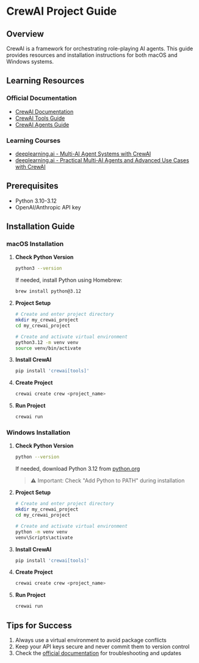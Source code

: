 # CrewAI Project Guide

## Overview
CrewAI is a framework for orchestrating role-playing AI agents. This guide provides resources and installation instructions for both macOS and Windows systems.

## Learning Resources

### Official Documentation
- [CrewAI Documentation](https://docs.crewai.com/)
- [CrewAI Tools Guide](https://docs.crewai.com/tools/)
- [CrewAI Agents Guide](https://docs.crewai.com/agents/)

### Learning Courses
- [deeplearning.ai - Multi-AI Agent Systems with CrewAI](https://www.deeplearning.ai/short-courses/multi-ai-agent-systems-with-crewai/)
- [deeplearning.ai - Practical Multi-AI Agents and Advanced Use Cases with CrewAI](https://www.deeplearning.ai/short-courses/practical-multi-ai-agents-and-advanced-use-cases-with-crewai/)

## Prerequisites

- Python 3.10-3.12
- OpenAI/Anthropic API key

## Installation Guide

### macOS Installation

1. **Check Python Version**
   ```bash
   python3 --version
   ```
   If needed, install Python using Homebrew:
   ```bash
   brew install python@3.12
   ```

2. **Project Setup**
   ```bash
   # Create and enter project directory
   mkdir my_crewai_project
   cd my_crewai_project

   # Create and activate virtual environment
   python3.12 -m venv venv
   source venv/bin/activate
   ```

3. **Install CrewAI**
   ```bash
   pip install 'crewai[tools]'
   ```

4. **Create Project**
   ```bash
   crewai create crew <project_name>
   ```

5. **Run Project**
   ```bash
   crewai run
   ```

### Windows Installation

1. **Check Python Version**
   ```bash
   python --version
   ```
   If needed, download Python 3.12 from [python.org](https://www.python.org/downloads/)
   > ⚠️ Important: Check "Add Python to PATH" during installation

2. **Project Setup**
   ```bash
   # Create and enter project directory
   mkdir my_crewai_project
   cd my_crewai_project

   # Create and activate virtual environment
   python -m venv venv
   venv\Scripts\activate
   ```

3. **Install CrewAI**
   ```bash
   pip install 'crewai[tools]'
   ```

4. **Create Project**
   ```bash
   crewai create crew <project_name>
   ```

5. **Run Project**
   ```bash
   crewai run
   ```

## Tips for Success
1. Always use a virtual environment to avoid package conflicts
2. Keep your API keys secure and never commit them to version control
3. Check the [official documentation](https://docs.crewai.com/installation) for troubleshooting and updates





